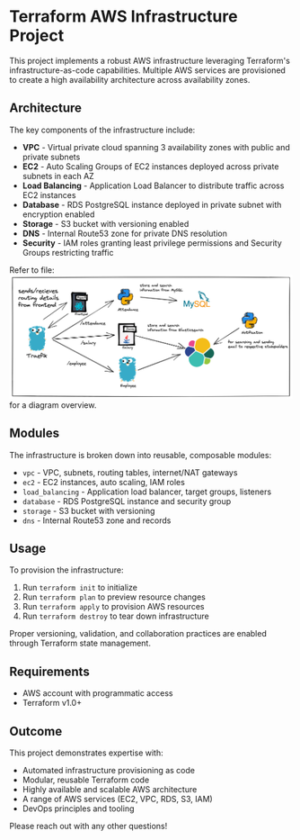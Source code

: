 # Terraform AWS Infrastructure Project

This project implements a robust AWS infrastructure leveraging Terraform's infrastructure-as-code capabilities. Multiple AWS services are provisioned to create a high availability architecture across availability zones.

## Architecture

The key components of the infrastructure include:

- **VPC** - Virtual private cloud spanning 3 availability zones with public and private subnets
- **EC2** - Auto Scaling Groups of EC2 instances deployed across private subnets in each AZ
- **Load Balancing** - Application Load Balancer to distribute traffic across EC2 instances
- **Database** - RDS PostgreSQL instance deployed in private subnet with encryption enabled
- **Storage** - S3 bucket with versioning enabled
- **DNS** - Internal Route53 zone for private DNS resolution
- **Security** - IAM roles granting least privilege permissions and Security Groups restricting traffic

Refer to file: ![Architecture](./Architecture.png) for a diagram overview.

## Modules

The infrastructure is broken down into reusable, composable modules:

- `vpc` - VPC, subnets, routing tables, internet/NAT gateways
- `ec2` - EC2 instances, auto scaling, IAM roles
- `load_balancing` - Application load balancer, target groups, listeners
- `database` - RDS PostgreSQL instance and security group
- `storage` - S3 bucket with versioning
- `dns` - Internal Route53 zone and records

## Usage

To provision the infrastructure:

1. Run `terraform init` to initialize
2. Run `terraform plan` to preview resource changes
3. Run `terraform apply` to provision AWS resources
4. Run `terraform destroy` to tear down infrastructure

Proper versioning, validation, and collaboration practices are enabled through Terraform state management.

## Requirements

- AWS account with programmatic access
- Terraform v1.0+

## Outcome

This project demonstrates expertise with:

- Automated infrastructure provisioning as code
- Modular, reusable Terraform code
- Highly available and scalable AWS architecture
- A range of AWS services (EC2, VPC, RDS, S3, IAM)
- DevOps principles and tooling

Please reach out with any other questions!
